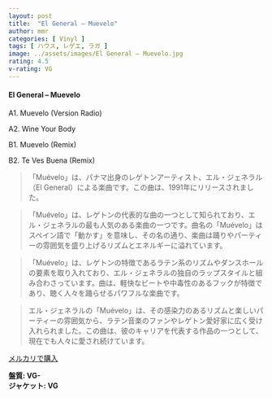 ```yaml
---
layout: post
title:  "El General – Muevelo"
author: mmr
categories: [ Vinyl ]
tags: [ ハウス, レゲエ, ラガ ]
image: ../assets/images/El General – Muevelo.jpg
rating: 4.5
v-rating: VG
---
```


#### El General – Muevelo

A1. Muevelo (Version Radio)

A2. Wine Your Body

B1. Muevelo (Remix)

B2. Te Ves Buena (Remix)

> 「Muévelo」は、パナマ出身のレゲトンアーティスト、エル・ジェネラル（El General）による楽曲です。この曲は、1991年にリリースされました。

> 「Muévelo」は、レゲトンの代表的な曲の一つとして知られており、エル・ジェネラルの最も人気のある楽曲の一つです。曲名の「Muévelo」はスペイン語で「動かす」を意味し、その名の通り、楽曲は踊りやパーティーの雰囲気を盛り上げるリズムとエネルギーに溢れています。

> 「Muévelo」は、レゲトンの特徴であるラテン系のリズムやダンスホールの要素を取り入れており、エル・ジェネラルの独自のラップスタイルと組み合わさっています。曲は、軽快なビートや中毒性のあるフックが特徴であり、聴く人々を踊らせるパワフルな楽曲です。

> エル・ジェネラルの「Muévelo」は、その感染力のあるリズムと楽しいパーティーの雰囲気から、ラテン音楽のファンやレゲトン愛好家に広く受け入れられました。この曲は、彼のキャリアを代表する作品の一つとして、現在でも人々に愛され続けています。


[メルカリで購入](https://jp.mercari.com/item/m24319848302)

<div class="mt-4 mb-4 d-flex align-items-center">
<strong class="mr-1">盤質: VG-</strong>
</div>
<div class="mt-4 mb-4 d-flex align-items-center">
<strong class="mr-1">ジャケット: VG</strong>
</div>
